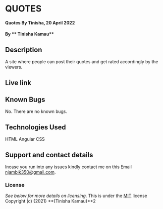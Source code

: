# QUOTES
#### Quotes By Tinisha, 20 April 2022

#### By ** Tinisha Kamau**

## Description
A site where people can post their quotes and get rated accordingly by the viewers.

## Live link


## Known Bugs
No. There are no known bugs.

## Technologies Used
HTML
Angular
CSS

## Support and contact details
Incase you run into any issues kindly contact me on this Email njambik350@gmail.com.

### License
*See below for more details on licensing.*
This is under the [MIT](LICENSE) license
Copyright (c) {2021} **{Tinisha Kamau}**2
